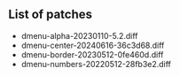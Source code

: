 List of patches
----

* dmenu-alpha-20230110-5.2.diff
* dmenu-center-20240616-36c3d68.diff
* dmenu-border-20230512-0fe460d.diff
* dmenu-numbers-20220512-28fb3e2.diff
